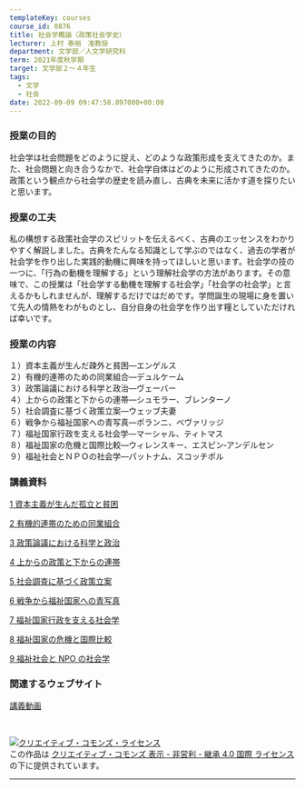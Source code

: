 ```yaml
---
templateKey: courses
course_id: 0876
title: 社会学概論（政策社会学史）
lecturer: 上村 泰裕　准教授
department: 文学部／人文学研究科
term: 2021年度秋学期
target: 文学部２〜４年生
tags:
  - 文学
  - 社会
date: 2022-09-09 09:47:58.897000+00:00
---
```


### 授業の目的

社会学は社会問題をどのように捉え、どのような政策形成を支えてきたのか。また、社会問題と向き合うなかで、社会学自体はどのように形成されてきたのか。政策という観点から社会学の歴史を読み直し、古典を未来に活かす道を探りたいと思います。

### 授業の工夫

私の構想する政策社会学のスピリットを伝えるべく、古典のエッセンスをわかりやすく解説しました。古典をたんなる知識として学ぶのではなく、過去の学者が社会学を作り出した実践的動機に興味を持ってほしいと思います。社会学の技の一つに、「行為の動機を理解する」という理解社会学の方法があります。その意味で、この授業は「社会学する動機を理解する社会学」「社会学の社会学」と言えるかもしれませんが、理解するだけではだめです。学問誕生の現場に身を置いて先人の情熱をわがものとし、自分自身の社会学を作り出す糧としていただければ幸いです。

### 授業の内容

１）資本主義が生んだ疎外と貧困―エンゲルス  
２）有機的連帯のための同業組合―デュルケーム  
３）政策論議における科学と政治―ヴェーバー  
４）上からの政策と下からの連帯―シュモラー、ブレンターノ  
５）社会調査に基づく政策立案―ウェッブ夫妻  
６）戦争から福祉国家への青写真―ポランニ、ベヴァリッジ  
７）福祉国家行政を支える社会学―マーシャル、ティトマス  
８）福祉国家の危機と国際比較―ウィレンスキー、エスピン‐アンデルセン  
９）福祉社会とＮＰＯの社会学―パットナム、スコッチポル

### 講義資料

[1 資本主義が生んだ孤立と貧困](https://ocw.nagoya-u.jp/files/876/1%E8%B3%87%E6%9C%AC%E4%B8%BB%E7%BE%A9%E3%81%8C%E7%94%9F%E3%82%93%E3%81%A0%E5%AD%A4%E7%AB%8B%E3%81%A8%E8%B2%A7%E5%9B%B0.pdf)

[2 有機的連帯のための同業組合](https://ocw.nagoya-u.jp/files/876/2%E6%9C%89%E6%A9%9F%E7%9A%84%E9%80%A3%E5%B8%AF%E3%81%AE%E3%81%9F%E3%82%81%E3%81%AE%E5%90%8C%E6%A5%AD%E7%B5%84%E5%90%88.pdf)

[3 政策論議における科学と政治](https://ocw.nagoya-u.jp/files/876/3%E6%94%BF%E7%AD%96%E8%AB%96%E8%AD%B0%E3%81%AB%E3%81%8A%E3%81%91%E3%82%8B%E7%A7%91%E5%AD%A6%E3%81%A8%E6%94%BF%E6%B2%BB.pdf)

[4 上からの政策と下からの連帯](https://ocw.nagoya-u.jp/files/876/4%E4%B8%8A%E3%81%8B%E3%82%89%E3%81%AE%E6%94%BF%E7%AD%96%E3%81%A8%E4%B8%8B%E3%81%8B%E3%82%89%E3%81%AE%E9%80%A3%E5%B8%AF.pdf)

[5 社会調査に基づく政策立案](https://ocw.nagoya-u.jp/files/876/5%E7%A4%BE%E4%BC%9A%E8%AA%BF%E6%9F%BB%E3%81%AB%E5%9F%BA%E3%81%A5%E3%81%8F%E6%94%BF%E7%AD%96%E7%AB%8B%E6%A1%88.pdf)

[6 戦争から福祉国家への青写真](https://ocw.nagoya-u.jp/files/876/6%E6%88%A6%E4%BA%89%E3%81%8B%E3%82%89%E7%A6%8F%E7%A5%89%E5%9B%BD%E5%AE%B6%E3%81%B8%E3%81%AE%E9%9D%92%E5%86%99%E7%9C%9F.pdf)

[7 福祉国家行政を支える社会学](https://ocw.nagoya-u.jp/files/876/7%E7%A6%8F%E7%A5%89%E5%9B%BD%E5%AE%B6%E8%A1%8C%E6%94%BF%E3%82%92%E6%94%AF%E3%81%88%E3%82%8B%E7%A4%BE%E4%BC%9A%E5%AD%A6.pdf)

[8 福祉国家の危機と国際比較](https://ocw.nagoya-u.jp/files/876/8%E7%A6%8F%E7%A5%89%E5%9B%BD%E5%AE%B6%E3%81%AE%E5%8D%B1%E6%A9%9F%E3%81%A8%E5%9B%BD%E9%9A%9B%E6%AF%94%E8%BC%83.pdf)

[9 福祉社会と NPO の社会学](https://ocw.nagoya-u.jp/files/876/9%E7%A6%8F%E7%A5%89%E7%A4%BE%E4%BC%9A%E3%81%A8NPO%E3%81%AE%E7%A4%BE%E4%BC%9A%E5%AD%A6.pdf)

### 関連するウェブサイト

[講義動画](https://www.youtube.com/playlist?list=PLrOe0rqnAOTgttFbeNSNWBFmgnalyQfyq)

<br />

<a rel="license" href="http://creativecommons.org/licenses/by-nc-sa/4.0/"><img alt="クリエイティブ・コモンズ・ライセンス" style="border-width:0" data-src="" src="https://i.creativecommons.org/l/by-nc-sa/4.0/88x31.png" /></a><br />この作品は <a rel="license" href="http://creativecommons.org/licenses/by-nc-sa/4.0/">クリエイティブ・コモンズ 表示 - 非営利 - 継承 4.0 国際 ライセンス</a>の下に提供されています。

---
